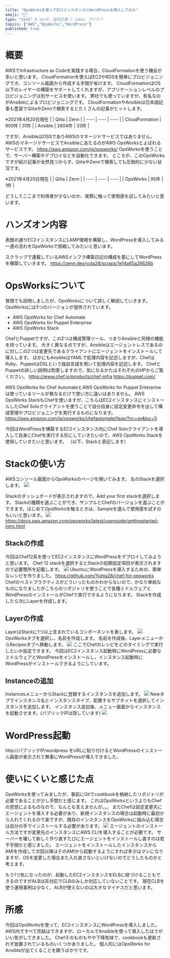 ```yaml
---
title: "OpsWorksを使ってEC2インスタンスにWordPressを導入してみた"
emoji: "🐀"
type: "tech" # tech: 技術記事 / idea: アイデア
topics: ["AWS","OpsWorks","WordPress"]
published: true
---
```


# 概要
AWSでInfrastructure as Codeを実践する場合、CloudFormationを使う機会が多いと思います。
CloudFormationを使えばEC2やRDSを簡単にプロビジョニングでき、コンソール画面から作成する手間が省けます。
CloudFormationはOS以下のレイヤーの構築をサポートしてくれますが、アプリケーションレベルのプロビジョニングは別サービスを使います。
弊社でも使っていますが、有名なのがAnsibleによるプロビジョニングです。
CloudFormationやAnsibleは日本語記事も豊富でQiitaやZennで検索するとたくさんの記事がヒットします。

※2021年4月20日現在
|                | Qiita  | Zenn |
| ----           | ----   | ---- |
| CloudFormation | 900件  | 31件 |
| Ansible        | 2804件 | 33件 |

ですが、AnsibleはOSSでありAWSのマネージドサービスではありません。
AWSのマネージドサービスでAnsibleにあたるのがAWS OpsWorksとよばれるサービスです。
https://aws.amazon.com/jp/opsworks/
OpsWorksを使うことで、サーバー構築やデプロイなどを自動化できます。
ところが、このOpsWorksですが紹介記事が全然見つからず、QiitaやZennで検索しても圧倒的に少ない状況です。

※2021年4月20日現在
|                | Qiita  | Zenn |
| ----           | ----   | ---- |
| OpsWorks | 95件  | 1件 |

どうしてここまで利用者が少ないのか、実際に触って使用感を試してみたいと思います。

# ハンズオン内容
表題の通りEC2インスタンスにLAMP環境を構築し、WordPressを導入してみる一連の流れをOpsWorksで挑戦してみたいと思います。

スクラップで連載しているAWSインフラ構築日記の構成を基にしてWordPressを構築していきます。
https://zenn.dev/yuta28/scraps/1e14a65a26626b

# OpsWorksについて
冒頭でも説明しましたが、OpsWorksについて詳しく解説していきます。
OpsWorksには3つのバージョンが提供されています。

- AWS OpsWorks for Chef Automate
- AWS OpsWorks for Puppet Enterprise
- AWS OpsWorks Stack

ChefとPuppetですが、この2つは構成管理ツール、つまりAnsibleと同様の機能を持っています。
大きく異なる点ですが、Ansibleはエージェントレスであるのに対しこの2つは変更先であるクライアントにエージェントをインストールして導入します。
ほかにもAnsibleはYAMLで処理内容を記述しますが、ChefはRuby、PuppetはDSLという独自言語を用いて処理内容を記述します。
ChefとPuppetの詳しい説明は割愛しますので、気になるかたはそれぞれのHPからご覧ください。
https://www.chef.io/products/chef-infra
https://puppet.com/

AWS OpsWorks for Chef AutomateとAWS OpsWorks for Puppet Enterpriseは使っているツールが異なるだけで使い方に違いはありません。
AWS OpsWorks StackもChefを使いますが、こちらはEC2インスタンスにインストールしたChef Soloクライアントを使うことで自分自身に設定変更命令を出して構成管理やプロビジョニングを実行するものになります。
https://aws.amazon.com/jp/opsworks/chefautomate/faqs/?nc=sn&loc=5

今回はWordPressを構築するEC2インスタンス内にChef Soloクライアントを導入して自身にChefを実行する形にしていきたいので、AWS OpsWorks Stackを使用していきたいと思います。
（以下、Stackと表記します）

# Stackの使い方
AWSコンソール画面からOpsWorksのページを開いてみます。
左のStackを選択します。
![](https://storage.googleapis.com/zenn-user-upload/mjbaiuq66vpnquhdd1iiz0aqjkbq)

Stackのダッシュボードが表示されますので、Add your first stackを選択します。
Stackの種類を選ぶことができ、サンプルとChefのバージョンを選ぶことができます。はじめてOpsWorksを触るときは、Sampleを選んで使用感を試すのもいいと思います。
![](https://storage.googleapis.com/zenn-user-upload/5f8ok3g0i4bmoz5wfz1acqvqwn3x)
https://docs.aws.amazon.com/opsworks/latest/userguide/gettingstarted-intro.html
## Stackの作成
今回はChef12系を使ってEC2インスタンスにWordPressをデプロイしてみようと思います。
Chef 12 stackを選択するとStackの初期設定項目が表示されますので必要箇所を記載します。
![](https://storage.googleapis.com/zenn-user-upload/4ruw274xlj3jw1n9e24lpqzeap0x)
UbuntuにWordPressを導入するための、簡単なレシピを作りました。
https://github.com/Yuhta28/chef-for-opsworks
Chefのベストプラクティスがどういったものかわからないので、かなり単純なものになりましたがこちらのリポジトリを使うことで各種ミドルウェアとWordPressのインストールがChefで実行できるようになります。
Stackを作成したら次にLayerを作成します。
## Layerの作成
LayerはStackに1つ以上含まれているコンポーネントを表します。
![](https://storage.googleapis.com/zenn-user-upload/xmt9u7zhyaf5tkb454q09lm1d5eg)
OpsWorksタブを選択し、名前を作成します。
名前を作成後、LayerメニューからRecipesタブへ移動します。
![](https://storage.googleapis.com/zenn-user-upload/sixpzg7t1vaxu7wd41wu8ujaub16)
ここでChefのレシピをどのタイミングで実行したいか設定できます。
今回はEC2インスタンス起動時にWordPressに必要なミドルウェアとWordPressをインストールし、インスタンス起動時にWordPressがインストールできるようにしています。
## Instanceの追加
InstancesメニューからStackに登録するインスタンスを追加します。
![](https://storage.googleapis.com/zenn-user-upload/08f5uht21okjqj42w5zvu93u4lbv)
Newタブでインスタンス名とインスタンスタイプ、配置するサブネットを選択してインスタンスを追加します。
インスタンス追加後、メニュー画面からインスタンスを起動させます。(パブリックIPは隠しています)
![](https://storage.googleapis.com/zenn-user-upload/h5wmt3lyzpi9q1k8xp28t4nsuw1v)
# WordPress起動
http://パブリックIP/wordpress をURLに貼り付けるとWordPressのインストール画面が表示されて無事にWordPressが導入できました。

# 使いにくいと感じた点
OpsWorksを使ってみましたが、事前にGitでcookbookを格納したリポジトリが必要であることが少し手間だと感じます。
これはOpsWorksというよりもChefの思想によるものなので、なんとも言えませんが。。。
またChefは設定変更先にエージェントを導入する必要があり、新規インスタンスの場合は起動時に最初から入れてくれるので楽ですが、既存のインスタンスをOpsWorksに組み込む場合は自分の手でインストールする必要があります。
![](https://storage.googleapis.com/zenn-user-upload/oxalcn0tw1ccxsmkvdjhxfbvvpmf)
エージェントのインストール方法ですが変更先のインスタンスにAWS CLIを導入することが必要です。
サーバーを壊して新しく作り直すたびにエージェントをインストールし直すのは若干手間だと感じました。
エージェントをインストールしたインスタンスからAMIを作成して次回以降はそのAMIから起動するようにすれば多少はマシになりますが、OSを変更した場合また入れ直さないといけないのでどうしたものかと考えます。

もう1つ気になったのが、起動したEC2インスタンスをELBに紐づけることもできるのですがALBは非対応でCLBのみしか対応していないことです。
現在CLBを使う運用事例は少なく、ALBが使えないのは大きなマイナスだと思います。

# 所感
今回はOpsWorksを使って、EC2インスタンスにWordPressを導入しました。
AWS内ですべて完結はできますが、ローカルでAnsibleを使って導入したほうがいい気がしてきました。
Chefそのものもやや下降気味で、cookbookも更新されず放置されているものいくつかありました。
個人的にはOpsWorks for Ansibleが出てくることを願うばかりです。
